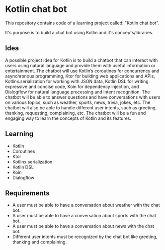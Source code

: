 # Kotlin chat bot

This repository contains code of a learning project called: "Kotlin chat bot".

It's purpose is to build a chat bot using Kotlin and it's concepts/libraries.

## Idea

A possible project idea for Kotlin is to build a chatbot that can interact with users using natural language and provide them with useful information or entertainment. The chatbot will use Kotlin’s coroutines for concurrency and asynchronous programming, Ktor for building web applications and APIs, Kotlinx.serialization for working with JSON data, Kotlin DSL for writing expressive and concise code, Koin for dependency injection, and Dialogflow for natural language processing and intent recognition. The chatbot will be able to answer questions and have conversations with users on various topics, such as weather, sports, news, trivia, jokes, etc. The chatbot will also be able to handle different user intents, such as greeting, thanking, requesting, complaining, etc. The chatbot will be a fun and engaging way to learn the concepts of Kotlin and its features.

## Learning

- Kotlin
- Coroutines
- Ktor
- Kotlinx.serialization
- Kotlin DSL
- Koin
- Dialogflow

## Requirements

- A user must be able to have a conversation about weather with the chat bot.
- A user must be able to have a conversation about sports with the chat bot.
- A user must be able to have a conversation about news with the chat bot.
- Different user intents must be recognized by the chat bot like greeting, thanking and complaining.
